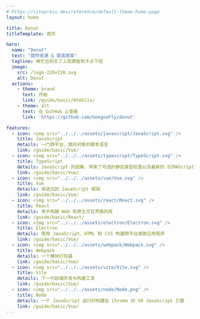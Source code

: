 ```yaml
---
# https://vitepress.dev/reference/default-theme-home-page
layout: home

title: Donut
titleTemplate: 首页

hero:
  name: "Donut"
  text: "提供资源 & 提高效率"
  tagline: 再忙也别忘了上班摸鱼和卡点下班
  image:
    src: /logo-220×220.svg
    alt: Donut
  actions:
    - theme: brand
      text: 开始
      link: /guide/basic/HtmlCss/
    - theme: alt
      text: 在 GutHub 上查看
      link: 'https://github.com/GoogooFly/donut'

features:
  - icon: <img src="../../../assets/javascript/JavaScript.svg" />
    title: JavaScript
    details: 一门跨平台、面向对象的脚本语言
    link: /guide/basic/Vue/
  - icon: <img src="../../../assets/typescript/TypeScript.svg" />
    title: TypeScript
    details: JavaScript 的超集，带来了可选的静态类型检查以及最新的 ECMAScript 特性
    link: /guide/basic/Vue/
  - icon: <img src="../../../assets/vue/Vue.svg" />
    title: Vue
    details: 渐进式的 JavaScript 框架
    link: /guide/basic/Vue/
  - icon: <img src="../../../assets/react/React.svg" />
    title: React
    details: 用于构建 Web 和原生交互界面的库
    link: /guide/basic/React/
  - icon: <img src="../../../assets/electron/Electron.svg" />
    title: Electron
    details: 使用 JavaScript、HTML 和 CSS 构建跨平台桌面应用程序
    link: /guide/basic/Vue/
  - icon: <img src="../../../assets/webpack/Webpack.svg" />
    title: Webpack
    details: 一个模块打包器
    link: /guide/basic/Vue/
  - icon: <img src="../../../assets/vite/Vite.svg" />
    title: Vite
    details: 下一代前端开发与构建工具
    link: /guide/basic/Vue/
  - icon: <img src="../../../assets/node/Node.png" />
    title: Node
    details: 一个 JavaScript 运行时构建在 Chrome 的 V8 JavaScript 引擎
    link: /guide/basic/Vue/
---
```


